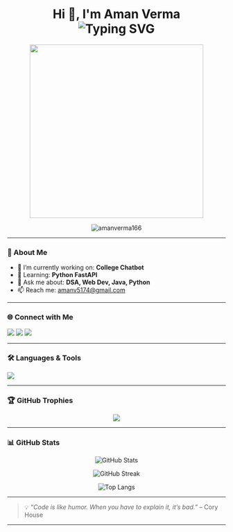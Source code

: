 <h1 align="center">
  Hi 👋, I'm Aman Verma  
  <br/>
  <img src="https://readme-typing-svg.herokuapp.com?font=Fira+Code&size=24&pause=1000&color=2F80ED&center=true&vCenter=true&width=500&lines=Software+Developer;College+Chatbot+Builder;Python+%7C+Java+%7C+FastAPI+Learner;Open+Source+Contributor" alt="Typing SVG" />
</h1>

<p align="center">
  <img src="https://media.giphy.com/media/L1R1tvI9svkIWwpVYr/giphy.gif" width="400"/>
</p>

<p align="center">
  <img src="https://komarev.com/ghpvc/?username=amanverma166&label=Profile+Views&color=blueviolet&style=flat" alt="amanverma166" />
</p>

---

### 🔧 About Me

- 🔭 I’m currently working on: **College Chatbot**  
- 🌱 Learning: **Python FastAPI**  
- 💬 Ask me about: **DSA, Web Dev, Java, Python**  
- 📫 Reach me: [amanv5174@gmail.com](mailto:amanv5174@gmail.com)

---

### 🌐 Connect with Me

<p align="left">
  <a href="mailto:amanv5174@gmail.com"><img src="https://img.shields.io/badge/Gmail-D14836?style=for-the-badge&logo=gmail&logoColor=white" /></a>
  <a href="https://www.linkedin.com/in/your-linkedin"><img src="https://img.shields.io/badge/LinkedIn-blue?style=for-the-badge&logo=linkedin&logoColor=white" /></a>
  <a href="https://github.com/amanverma166"><img src="https://img.shields.io/badge/GitHub-000?style=for-the-badge&logo=github&logoColor=white" /></a>
</p>

---

### 🛠 Languages & Tools

<p align="left">
  <img src="https://skillicons.dev/icons?i=java,python,cpp,c,html,css,js,spring,fastapi,mysql,postgresql,oracle,figma,git,github,postman" />
</p>

---

### 🏆 GitHub Trophies

<p align="center">
  <img src="https://github-profile-trophy.vercel.app/?username=amanverma166&theme=tokyonight&row=2&column=3" />
</p>

---

### 📊 GitHub Stats

<p align="center">
  <img src="https://github-readme-stats.vercel.app/api?username=amanverma166&show_icons=true&theme=radical" alt="GitHub Stats" />
</p>

<p align="center">
  <img src="https://github-readme-streak-stats.herokuapp.com/?user=amanverma166&theme=tokyonight" alt="GitHub Streak" />
</p>

<p align="center">
  <img src="https://github-readme-stats.vercel.app/api/top-langs/?username=amanverma166&layout=compact&theme=radical" alt="Top Langs" />
</p>

---

> 💡 *“Code is like humor. When you have to explain it, it’s bad.”* – Cory House

---

